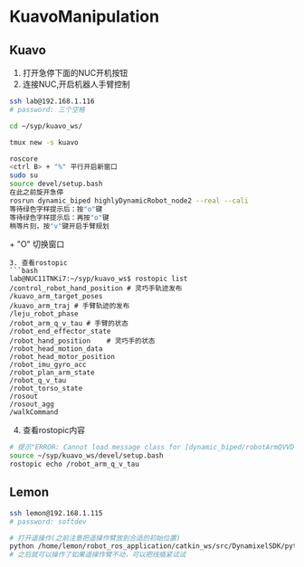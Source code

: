 # KuavoManipulation
## Kuavo
1. 打开急停下面的NUC开机按钮
2. 连接NUC,开启机器人手臂控制
```bash
ssh lab@192.168.1.116
# password: 三个空格

cd ~/syp/kuavo_ws/

tmux new -s kuavo

roscore
<ctrl B> + "%" 平行开启新窗口
sudo su 
source devel/setup.bash
在此之前旋开急停
rosrun dynamic_biped highlyDynamicRobot_node2 --real --cali
等待绿色字样提示后：按"o"键
等待绿色字样提示后：再按"o"键
稍等片刻，按"v"键开启手臂规划
```
<ctrl B> + "O" 切换窗口
```
3. 查看rostopic
```bash
lab@NUC11TNKi7:~/syp/kuavo_ws$ rostopic list
/control_robot_hand_position # 灵巧手轨迹发布
/kuavo_arm_target_poses
/kuavo_arm_traj # 手臂轨迹的发布
/leju_robot_phase
/robot_arm_q_v_tau # 手臂的状态
/robot_end_effector_state
/robot_hand_position    # 灵巧手的状态
/robot_head_motion_data
/robot_head_motor_position
/robot_imu_gyro_acc
/robot_plan_arm_state
/robot_q_v_tau
/robot_torso_state
/rosout
/rosout_agg
/walkCommand
```
4. 查看rostopic内容
```bash
# 提示"ERROR: Cannot load message class for [dynamic_biped/robotArmQVVD]. Are your messages built?" 时，需要source
source ~/syp/kuavo_ws/devel/setup.bash
rostopic echo /robot_arm_q_v_tau
```

## Lemon
```bash
ssh lemon@192.168.1.115
# password: softdev

# 打开遥操作(之前注意把遥操作臂放到合适的初始位置)
python /home/lemon/robot_ros_application/catkin_ws/src/DynamixelSDK/python/tests/protocol1_0/position_publish_2_for_huawei.py
# 之后就可以操作了如果遥操作臂不动，可以把线插紧试试

```